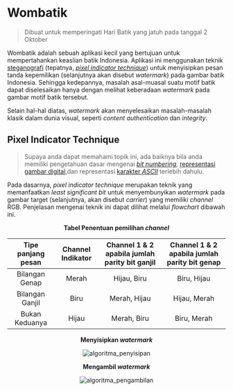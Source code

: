 # Wombatik

> Dibuat untuk memperingati Hari Batik yang jatuh pada tanggal 2 Oktober

Wombatik adalah sebuah aplikasi kecil yang bertujuan untuk mempertahankan keaslian batik Indonesia. Aplikasi ini menggunakan teknik [steganografi](https://en.wikipedia.org/wiki/Steganography) (tepatnya, [_pixel indicator technique_](#pixel-indicator-technique)) untuk menyisipkan pesan tanda kepemilikan (selanjutnya akan disebut *watermark*) pada gambar batik Indonesia. Sehingga kedepannya, masalah asal-muasal suatu motif batik dapat diselesaikan hanya dengan melihat keberadaan *watermark* pada gambar motif batik tersebut.

Selain hal-hal diatas, _watermark_ akan menyelesaikan masalah-masalah klasik dalam dunia visual, seperti _content authentication_ dan _integrity_.

## Pixel Indicator Technique

> Supaya anda dapat memahami topik ini, ada baiknya bila anda memiliki pengetahuan dasar mengenai [_bit numbering_](https://en.wikipedia.org/wiki/Bit_numbering), [representasi gambar digital](<https://en.wikipedia.org/wiki/Channel_(digital_image)>),dan representasi [karakter _ASCII_](https://en.wikipedia.org/wiki/ASCII) terlebih dahulu.

Pada dasarnya, _pixel indicator technique_ merupakan teknik yang memanfaatkan _least significant bit_ untuk menyembunyikan _watermark_ pada gambar target (selanjutnya, akan disebut _carrier_) yang memiliki _channel_ RGB. Penjelasan mengenai teknik ini dapat dilihat melalui _flowchart_ dibawah ini.

<b><p align="center">Tabel Penentuan pemilihan <i>channel</i></p></b>

| Tipe panjang pesan | Channel Indikator | Channel 1 & 2 apabila jumlah parity bit ganjil | Channel 1 & 2 apabila jumlah parity bit genap |
|:------------------:|:-----------------:|:----------------------------------------------:|:---------------------------------------------:|
|   Bilangan Genap   |       Merah       |                   Hijau, Biru                  |                  Biru, Hijau                  |
|   Bilangan Ganjil  |        Biru       |                  Merah, Hijau                  |                  Hijau, Merah                 |
|   Bukan Keduanya   |       Hijau       |                   Merah, Biru                  |                  Biru, Merah                  |

<b><p align="center">Menyisipkan <i>watermark</i></p></b>

<p align="center"><img src="https://i.imgur.com/LQYUyox.png" title="Algoritma penyisipan watermark" alt="algoritma_penyisipan" /></p>

<b><p align="center">Mengambil <i>watermark</i></p></b>

<p align="center"><img src="https://pictr.com/images/2018/10/20/01Fz6B.png" title="Algoritma pengambilan watermark" alt="algoritma_pengambilan" /></p>

